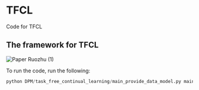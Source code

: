 # TFCL
Code for TFCL

## The framework for TFCL
![Paper Ruozhu (1)](https://github.com/user-attachments/assets/332e648f-002e-4163-abba-6e83f0373da8)

To run the code, run the following:
```python
python DPM/task_free_continual_learning/main_provide_data_model.py main

